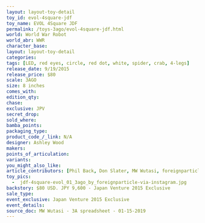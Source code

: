 ```yaml
---
layout: layout-toy-detail 
toy_id: evol-4square-jdf
toy_name: EVOL 4Square JDF
permalink: /toys-3ago/evol-4square-jdf.html
world: World War Robot
world_abr: WWR
character_base: 
layout: layout-toy-detail
categories: 
tags: [LED, red eyes, circle, red dot, white, spider, crab, 4-legs]
release_date: 9/19/2015
release_price: $80
scale: 3AGO
size: 8 inches
comes_with: 
edition_qty: 
chase: 
exclusive: JPV
secret_drop: 
sold_where: 
bamba_points: 
packaging_type: 
product_code_/_link: N/A
designer: Ashley Wood
makers: 
points_of_articulation: 
variants: 
you_might_also_like: 
article_contributors: [Phil Back, Don Slater, MW Wutasi, foreignparticle]
toy_pics: 
  -  jdf-4square-evol_01_3ago_by_foreignparticle-via-instagram.jpg
backstory: $80 USD. JPY 9,600 - Japan Venture 2015 Exclusive
sale_type: 
event_exclusive: Japan Venture 2015 Exclusive
event_details: 
source_doc: MW Wutasi - 3A spreadsheet - 01-15-2019
---
```

